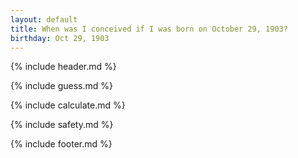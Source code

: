 ```yaml
---
layout: default
title: When was I conceived if I was born on October 29, 1903?
birthday: Oct 29, 1903
---
```


{% include header.md %}

{% include guess.md %}

{% include calculate.md %}

{% include safety.md %}

{% include footer.md %}



